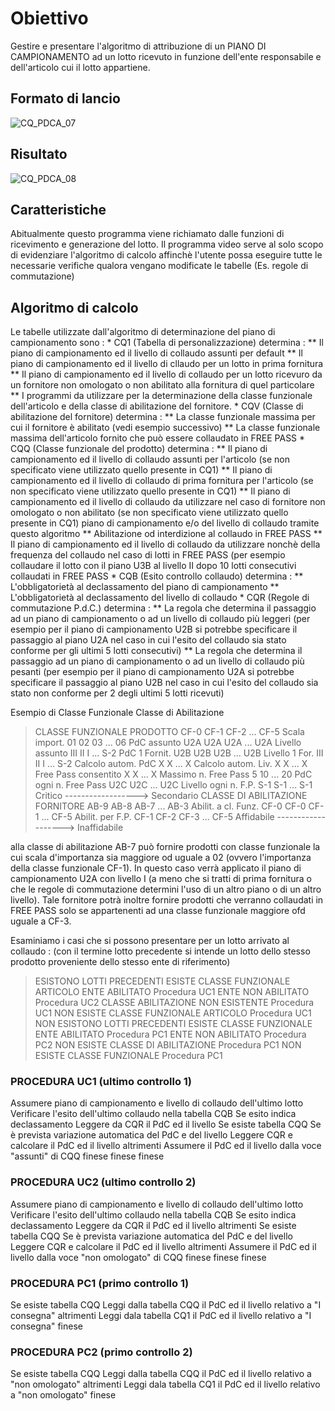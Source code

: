 # Obiettivo
Gestire e presentare l'algoritmo di attribuzione di un PIANO DI CAMPIONAMENTO ad un lotto ricevuto in funzione dell'ente responsabile e dell'articolo cui il lotto appartiene.

## Formato di lancio
![CQ_PDCA_07](http://localhost:3000/immagini/MBDOC_OGG-P_CQAR20/CQ_PDCA_07.png)
## Risultato
![CQ_PDCA_08](http://localhost:3000/immagini/MBDOC_OGG-P_CQAR20/CQ_PDCA_08.png)
## Caratteristiche
Abitualmente questo programma viene richiamato dalle funzioni di ricevimento e generazione del lotto. Il programma video serve al solo scopo di evidenziare l'algoritmo di calcolo affinchè l'utente possa eseguire tutte le necessarie verifiche qualora vengano modificate le tabelle (Es. regole di commutazione)

## Algoritmo di calcolo
Le tabelle utilizzate dall'algoritmo di determinazione del piano di campionamento sono : 
 \* CQ1 (Tabella di personalizzazione) determina : 
 \*\* Il piano di campionamento ed il livello di collaudo assunti per default
 \*\* Il piano di campionamento ed il livello di cllaudo per un lotto in prima fornitura
 \*\* Il piano di campionamento ed il livello di collaudo per un lotto ricevuro da un fornitore non omologato o non abilitato alla fornitura di quel particolare
 \*\* I programmi da utilizzare per la determinazione della classe funzionale dell'articolo e della classe di abilitazione del fornitore.
 \* CQV (Classe di abilitazione del fornitore) determina : 
 \*\* La classe funzionale massima per cui il fornitore è abilitato (vedi esempio successivo)
 \*\* La classe funzionale massima dell'articolo fornito che può essere collaudato in FREE PASS
 \* CQQ (Classe funzionale del prodotto) determina : 
 \*\* Il piano di campionamento ed il livello di collaudo assunti per l'articolo (se non specificato viene utilizzato quello presente in CQ1)
 \*\* Il piano di campionamento ed il livello di collaudo di prima fornitura per l'articolo (se non specificato viene utilizzato quello presente in CQ1)
 \*\* Il piano di campionamento ed il livello di collaudo da utilizzare nel caso di fornitore non omologato o non abilitato (se non specificato viene utilizzato quello presente in CQ1) piano di campionamento e/o del livello di collaudo tramite questo algoritmo
 \*\* Abilitazione od interdizione al collaudo in FREE PASS
 \*\* Il piano di campionamento ed il livello di collaudo da utilizzare nonchè della frequenza del collaudo nel caso di lotti in FREE PASS (per esempio collaudare il lotto con il piano U3B al livello II dopo 10 lotti consecutivi collaudati in FREE PASS
 \* CQB (Esito controllo collaudo) determina : 
 \*\* L'obbligatorietà al declassamento del piano di campionamento
 \*\* L'obbligatorietà al declassamento del livello di collaudo
 \* CQR (Regole di commutazione P.d.C.) determina : 
 \*\* La regola che determina il passaggio ad un piano di campionamento o ad un livello di collaudo più leggeri (per esempio per il piano di campionamento U2B si potrebbe specificare il passaggio al piano U2A nel caso in cui l'esito del collaudo sia stato conforme per gli ultimi 5 lotti consecutivi)
 \*\* La regola che determina il passaggio ad un piano di campionamento o ad un livello di collaudo più pesanti (per esempio per il piano di campionamento U2A si potrebbe specificare il passaggio al piano U2B nel caso in cui l'esito del collaudo sia stato non conforme per 2 degli ultimi 5 lotti ricevuti)

Esempio di Classe Funzionale Classe di Abilitazione
>CLASSE FUNZIONALE PRODOTTO
CF-0   CF-1   CF-2    ...    CF-5
Scala import.            01     02     03     ...     06
PdC assunto              U2A   U2A    U2A     ...    U2A
Livello assunto          III    II      I     ...    S-2
PdC 1 Fornit.            U2B   U2B    U2B     ...    U2B
Livello 1 For.           III    II      I     ...    S-2
Calcolo autom. PdC               X      X     ...      X
Calcolo autom. Liv.              X      X     ...      X
Free Pass consentito             X      X     ...      X
Massimo n. Free Pass             5     10     ...     20
PdC ogni n. Free Pass          U2C    U2C     ...    U2C
Livello ogni n. F.P.           S-1    S-1     ...    S-1
Critico  ------------------>  Secondario
CLASSE DI ABILITAZIONE FORNITORE
AB-9   AB-8   AB-7    ...    AB-3
Abilit. a cl. Funz.     CF-0   CF-0   CF-1    ...    CF-5
Abilit. per F.P.        CF-1   CF-2   CF-3    ...    CF-5
Affidabile  ------------------->   Inaffidabile


alla classe di abilitazione AB-7 può fornire prodotti con classe funzionale la cui scala d'importanza sia maggiore od uguale a 02 (ovvero l'importanza della classe funzionale CF-1). In questo caso verrà applicato il piano di campionamento U2A con livello I (a meno che si tratti di prima fornitura o che le regole di commutazione determini l'uso di un altro piano o di un altro livello). Tale fornitore potrà inoltre fornire prodotti che verranno collaudati in FREE PASS solo se appartenenti ad una classe funzionale maggiore ofd uguale a CF-3.

Esaminiamo i casi che si possono presentare per un lotto arrivato al collaudo :  (con il termine lotto precedente si intende un lotto dello stesso prodotto proveniente dello stesso ente di riferimento)
>ESISTONO LOTTI PRECEDENTI
ESISTE CLASSE FUNZIONALE ARTICOLO
ENTE ABILITATO
Procedura UC1
ENTE NON ABILITATO
Procedura UC2
CLASSE ABILITAZIONE NON ESISTENTE
Procedura UC1
NON ESISTE CLASSE FUNZIONALE ARTICOLO
Procedura UC1
NON ESISTONO LOTTI PRECEDENTI
ESISTE CLASSE FUNZIONALE
ENTE ABILITATO
Procedura PC1
ENTE NON ABILITATO
Procedura PC2
NON ESISTE CLASSE DI ABILITAZIONE
Procedura PC1
NON ESISTE CLASSE FUNZIONALE
Procedura PC1


### PROCEDURA UC1 (ultimo controllo 1)
Assumere piano di campionamento e livello di collaudo dell'ultimo lotto Verificare l'esito dell'ultimo collaudo nella tabella CQB Se esito indica declassamento Leggere da CQR il PdC ed il livello Se esiste tabella CQQ Se è prevista variazione automatica del PdC e del livello Leggere CQR e calcolare il PdC ed il livello altrimenti Assumere il PdC ed il livello dalla voce "assunti" di CQQ
finese
finese
finese
### PROCEDURA UC2 (ultimo controllo 2)
Assumere piano di campionamento e livello di collaudo dell'ultimo lotto Verificare l'esito dell'ultimo collaudo nella tabella CQB Se esito indica declassamento Leggere da CQR il PdC ed il livello altrimenti
Se esiste tabella CQQ Se è prevista variazione automatica del PdC e del livello Leggere CQR e calcolare il PdC ed il livello altrimenti Assumere il PdC ed il livello dalla voce "non omologato" di CQQ
finese
finese
finese
### PROCEDURA PC1 (primo controllo 1)
Se esiste tabella CQQ Leggi dalla tabella CQQ il PdC ed il livello relativo a "I consegna" altrimenti Leggi dala tabella CQ1 il PdC ed il livello relativo a "I consegna"
finese
### PROCEDURA PC2 (primo controllo 2)
Se esiste tabella CQQ Leggi dalla tabella CQQ il PdC ed il livello relativo a "non omologato" altrimenti Leggi dala tabella CQ1 il PdC ed il livello relativo a "non omologato"
finese
